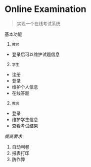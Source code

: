 # Online Examination

> 实现一个在线考试系统

基本功能
1. `教师` 
  - 登录后可以维护试题信息
2. `学生` 
  - 注册
  - 登录
  - 维护个人信息
  - 在线答题
2. `教务`
  - 登录
  - 维护学生信息
  - 查看考试结果

*提高要求*
1. 自动判卷
2. 报表打印
3. 防作弊